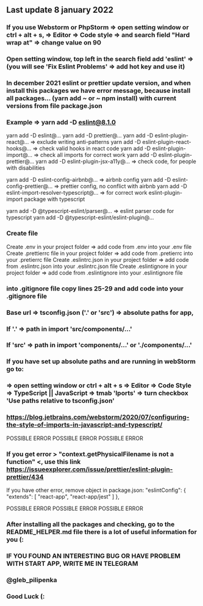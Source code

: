 ## Last update 8 january 2022

### If you use Webstorm or PhpStorm => open setting window or ctrl + alt + s, => Editor => Code style => and search field "Hard wrap at" => change value on 90
### Open setting window, top left in the search field add 'eslint' => (you will see 'Fix Eslint Problems' => add hot key and use it)

### In december 2021 eslint or prettier update version, and when install this packages we have error message, because install all packages... (yarn add ~ or ~ npm install) with current versions from file package.json
### Example => yarn add -D eslint@8.1.0 
 
yarn add -D eslint@... 
yarn add -D prettier@...
yarn add -D eslint-plugin-react@... => exclude writing anti-patterns 
yarn add -D eslint-plugin-react-hooks@... => check valid hooks in react code 
yarn add -D eslint-plugin-import@... => check all imports for correct work 
yarn add -D eslint-plugin-prettier@...
yarn add -D eslint-plugin-jsx-a11y@... => check code, for people with disabilities

yarn add -D eslint-config-airbnb@... => airbnb config
yarn add -D eslint-config-prettier@... => prettier config, no conflict with airbnb
yarn add -D eslint-import-resolver-typescript@... => for correct work eslint-plugin-import package with typescript

yarn add -D @typescript-eslint/parser@... => eslint parser code for typescript
yarn add -D @typescript-eslint/eslint-plugin@...

### Create file
Create .env in your project folder => add code from .env into your .env file
Create .prettierrc file in your project folder => add code from .pretierrc into your .pretierrc file
Create .eslintrc.json in your project folder => add code from .eslintrc.json into your .eslintrc.json file
Create .eslintignore in your project folder => add code from .eslintignore into your .eslintignore file

### into .gitignore file copy lines 25-29 and add code into your .gitignore file
### Base url => tsconfig.json ('.' or 'src') => absolute paths for app,
### If '.' => path in import 'src/components/...'
### If 'src' => path in import 'components/...' or './components/...'

### If you have set up absolute paths and are running in webStorm go to:
### => open setting window or ctrl + alt + s => Editor => Code Style => TypeScript || JavaScript => tmab 'Iports' => turn checkbox 'Use paths relative to tsconfig.json'
### https://blog.jetbrains.com/webstorm/2020/07/configuring-the-style-of-imports-in-javascript-and-typescript/

POSSIBLE ERROR
POSSIBLE ERROR
POSSIBLE ERROR

### If you get error > "context.getPhysicalFilename is not a function" <, use this link https://issueexplorer.com/issue/prettier/eslint-plugin-prettier/434
If you have other error, remove object in package.json:
 "eslintConfig": {
   "extends": [
     "react-app",
     "react-app/jest"
    ]
 },

POSSIBLE ERROR
POSSIBLE ERROR
POSSIBLE ERROR

### After installing all the packages and checking, go to the README_HELPER.md file there is a lot of useful information for you (:

### IF YOU FOUND AN INTERESTING BUG OR HAVE PROBLEM WITH START APP, WRITE ME IN TELEGRAM
### @gleb_pilipenka

### Good Luck (:
